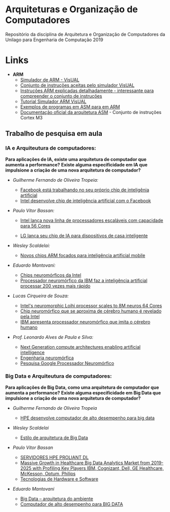 # Arquiteturas e Organização de Computadores
Repositório da disciplina de Arquitetura e Organização de Computadores da Unilago para Engenharia de Computação 2019

# Links
- **ARM**
  - [Simulador de ARM - VisUAL](https://salmanarif.bitbucket.io/visual/downloads.html)
  - [Conjunto de instruções aceitas pelo simulador VisUAL](https://salmanarif.bitbucket.io/visual/supported_instructions.html)
  - [Instruções ARM explicadas detalhadamente - interessante para compreender o conjunto de instruções](https://ocw.aoc.ntua.gr/modules/document/file.php/ECE102/%CE%A3%CE%B7%CE%BC%CE%B5%CE%B9%CF%8E%CF%83%CE%B5%CE%B9%CF%82%20%CE%9C%CE%B1%CE%B8%CE%AE%CE%BC%CE%B1%CF%84%CE%BF%CF%82/ARM_Programmer_s_Model.pdf)
  - [Tutorial Simulador ARM VisUAL](https://hackaday.com/2017/12/28/learning-arm-assembly-with-visual/)
  - [Exemplos de programas em ASM para em ARM](http://www.cse.uaa.alaska.edu/~ssiewert/a225_doc/ARM_ASM_EXAMPLES-from-UT.pdf)
  - [Documentação oficial da arquitetura ASM](http://infocenter.arm.com/help/index.jsp?topic=/com.arm.doc.dui0552a/CIHDFHCC.html) - Conjunto de instruções Cortex M3


## Trabalho de pesquisa em aula
### IA e Arquiteutura de computadores:

**Para aplicações de IA, existe uma arquitetura de computador que aumenta a performance?**
**Existe alguma especificidade em IA que impulsione a criação de uma nova arquitetura de computador?**

- *Guilherme Fernando de Oliveira Tropeia:*
  - [Facebook está trabalhando no seu próprio chip de inteligênia artificial](https://canaltech.com.br/inteligencia-artificial/facebook-esta-trabalhando-no-seu-proprio-chip-de-inteligencia-artificial-133267/)
  - [Intel desenvolve chip de inteligência artificial com o Facebook ](https://computerworld.com.br/2019/01/09/intel-desenvolve-chip-de-inteligencia-artificial-com-o-facebook/)

- *Paulo Vitor Bassan:*
  - [Intel lança nova linha de processadores escaláveis com capacidade para 56 Cores](https://www.google.com/amp/s/canaltech.com.br/amp/hardware/intel-lanca-nova-linha-de-processadores-escalaveis-com-capacidade-para-56-cores-146157/)

  - [LG lança seu chip de IA para dispositivos de casa inteligente](https://www.mobiletime.com.br/noticias/20/05/2019/lg-lanca-seu-chip-de-ia-para-dispositivos-de-casa-inteligente/)

- *Wesley Scaldelai:*
  - [Novos chips ARM focados para inteligência artificial mobile](https://www.tecmundo.com.br/produto/127226-novos-chips-arm-focados-inteligencia-artificial-mobile.htm)

- *Eduardo Mantovani:*
  - [Chips neuromórficos da Intel](https://tecnoblog.net/224419/intel-chip-neuromorfico/#comments)
  - [Processador neuromórfico da IBM faz a inteligência artificial processar 200 vezes mais rápido](https://www.industria40.ind.br/noticias/17202-processador-neuromorfico-faz-inteligencia-artificial-200-vezes-mais-rapido)

- *Lucas Cirqueira de Souza:*
  - [Intel's neuromorphic Loihi processor scales to 8M neuros 64 Cores](https://www.extremetech.com/computing/295043-intels-neuromorphic-loihi-processor-scales-to-8m-neurons-64-cores)
  - [Chip neuromórfico que se aproxima de cérebro humano é revelado pela Intel](https://www.tecmundo.com.br/ciencia/122467-chip-neuromorfico-aproxima-cerebro-humano-revelado-intel.htm)
  - [IBM apresenta processador neuromórfico que imita o cérebro humano](https://jornalggn.com.br/ciencia/ibm-apresenta-processador-neuromorfico-que-imita-o-cerebro/)

- *Prof. Leonardo Alves de Paula e Silva:*
  - [Next Generation compute architectures enabling artificial intelligence](https://www.futuregrasp.com/next-generation-compute-architectures-enabling-artificial-intelligence-part-I-of-II)
  - [Engenharia neuromórfica](https://pt.wikipedia.org/wiki/Engenharia_neurom%C3%B3rfica)
  - [Pesquisa Google Processador Neuromórfico](https://www.google.com/search?q=processador+neurom%C3%B3rfico&oq=processador+neurom%C3%B3rfico)



### Big Data e Arquiteutura de computadores:

**Para aplicações de Big Data, como uma arquitetura de computador que aumenta a performance?**
**Existe alguma especificidade em Big Data que impulsione a criação de uma nova arquitetura de computador?**

- *Guilherme Fernando de Oliveira Tropeia*
  - [HPE desenvolve computador de alto desempenho para big data](https://tiinside.com.br/tiinside/16/05/2017/hpe-desenvolve-computador-de-alto-desempenho-para-big-data/)

- *Wesley Scaldelai*
  - [Estilo de arquitetura de Big Data](https://docs.microsoft.com/pt-br/azure/architecture/guide/architecture-styles/big-data)

- *Paulo Vitor Bassan*
  - [SERVIDORES HPE PROLIANT DL](https://www.hpe.com/br/pt/servers/proliant-dl-servers.html)
  - [Massive Growth in Healthcare Big Data Analytics Market from 2019-2025 with Profiling Key Players IBM, Cognizant, Dell, GE Healthcare, McKesson, Optum, Philips](https://www.marketexpert24.com/2019/11/06/massive-growth-in-healthcare-big-data-analytics-market-from-2019-2025-with-profiling-key-players-ibm-cognizant-dell-ge-healthcare-mckesson-optum-philips/)
  - [Tecnologias de Hardware e Software](https://medium.com/@joseantonio11/bigdata-27-tecnologias-de-hardware-e-software-daf655fb64a)

- *Eduardo Mantovani*
  - [Big Data – arquitetura do ambiente](https://canaltech.com.br/big-data/Big-Data-arquitetura-do-ambiente/)
  - [Computador de alto desempenho para BIG DATA](https://www.clubedohardware.com.br/forums/topic/1233064-computador-de-alto-desempenho-para-big-data/)

